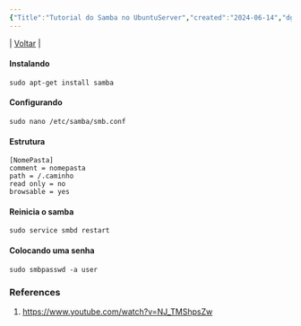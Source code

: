 ```yaml
---
{"Title":"Tutorial do Samba no UbuntuServer","created":"2024-06-14","dg-publish":true,"tags":["pessoal/estudos","pessoal/web","git"],"permalink":"/1-minha-vida/samba-ubuntu/","dgPassFrontmatter":true}
---
```


| [Voltar](index) |
#### Instalando
```
sudo apt-get install samba
```
#### Configurando
```
sudo nano /etc/samba/smb.conf
```
#### Estrutura
```
[NomePasta]
comment = nomepasta
path = /.caminho
read only = no
browsable = yes
```
#### Reinicia o samba
```
sudo service smbd restart
```
#### Colocando uma senha
```
sudo smbpasswd -a user
```
### References
1. https://www.youtube.com/watch?v=NJ_TMShpsZw
  